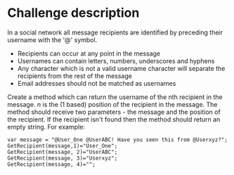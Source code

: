 # Challenge description

In a social network all message recipients are identified by preceding their username with the '@' symbol.

* Recipients can occur at any point in the message
* Usernames can contain letters, numbers, underscores and hyphens
* Any character which is not a valid username character will separate the recipients from the rest of the message
* Email addresses should not be matched as usernames

Create a method which can return the username of the nth recipient in the message. *n* is the (1 based) position of the recipient in the message. The method should receive two parameters - the message and the position of the recipient. If the recipient isn't found then the method should return an empty string. For example:

```
var message = "@User_One @UserABC! Have you seen this from @Userxyz?";
GetRecipient(message,1)="User_One";
GetRecipient(message, 2)="UserABC";
GetRecipient(message, 3)="Userxyz";
GetRecipient(message, 4)="";
```
